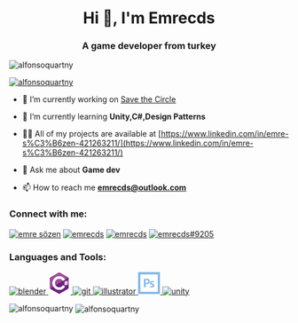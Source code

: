 <h1 align="center">Hi 👋, I'm Emrecds</h1>
<h3 align="center">A game developer from turkey</h3>

<p align="left"> <img src="https://komarev.com/ghpvc/?username=alfonsoquartny&label=Profile%20views&color=0e75b6&style=flat" alt="alfonsoquartny" /> </p>

<p align="left"> <a href="https://github.com/ryo-ma/github-profile-trophy"><img src="https://github-profile-trophy.vercel.app/?username=alfonsoquartny" alt="alfonsoquartny" /></a> </p>

- 🔭 I’m currently working on [Save the Circle](https://play.google.com/store/apps/details?id=com.Emrecds.SaveTheCircle&gl=TR)

- 🌱 I’m currently learning **Unity,C#,Design Patterns**

- 👨‍💻 All of my projects are available at [https://www.linkedin.com/in/emre-s%C3%B6zen-421263211/](https://www.linkedin.com/in/emre-s%C3%B6zen-421263211/)

- 💬 Ask me about **Game dev**

- 📫 How to reach me **emrecds@outlook.com**

<h3 align="left">Connect with me:</h3>
<p align="left">
<a href="https://linkedin.com/in/emre sözen" target="blank"><img align="center" src="https://raw.githubusercontent.com/rahuldkjain/github-profile-readme-generator/master/src/images/icons/Social/linked-in-alt.svg" alt="emre sözen" height="30" width="40" /></a>
<a href="https://instagram.com/emrecds" target="blank"><img align="center" src="https://raw.githubusercontent.com/rahuldkjain/github-profile-readme-generator/master/src/images/icons/Social/instagram.svg" alt="emrecds" height="30" width="40" /></a>
<a href="https://www.youtube.com/c/emrecds" target="blank"><img align="center" src="https://raw.githubusercontent.com/rahuldkjain/github-profile-readme-generator/master/src/images/icons/Social/youtube.svg" alt="emrecds" height="30" width="40" /></a>
<a href="https://discord.gg/emrecds#9205" target="blank"><img align="center" src="https://raw.githubusercontent.com/rahuldkjain/github-profile-readme-generator/master/src/images/icons/Social/discord.svg" alt="emrecds#9205" height="30" width="40" /></a>
</p>

<h3 align="left">Languages and Tools:</h3>
<p align="left"> <a href="https://www.blender.org/" target="_blank" rel="noreferrer"> <img src="https://download.blender.org/branding/community/blender_community_badge_white.svg" alt="blender" width="40" height="40"/> </a> <a href="https://www.w3schools.com/cs/" target="_blank" rel="noreferrer"> <img src="https://raw.githubusercontent.com/devicons/devicon/master/icons/csharp/csharp-original.svg" alt="csharp" width="40" height="40"/> </a> <a href="https://git-scm.com/" target="_blank" rel="noreferrer"> <img src="https://www.vectorlogo.zone/logos/git-scm/git-scm-icon.svg" alt="git" width="40" height="40"/> </a> <a href="https://www.adobe.com/in/products/illustrator.html" target="_blank" rel="noreferrer"> <img src="https://www.vectorlogo.zone/logos/adobe_illustrator/adobe_illustrator-icon.svg" alt="illustrator" width="40" height="40"/> </a> <a href="https://www.photoshop.com/en" target="_blank" rel="noreferrer"> <img src="https://raw.githubusercontent.com/devicons/devicon/master/icons/photoshop/photoshop-line.svg" alt="photoshop" width="40" height="40"/> </a> <a href="https://unity.com/" target="_blank" rel="noreferrer"> <img src="https://www.vectorlogo.zone/logos/unity3d/unity3d-icon.svg" alt="unity" width="40" height="40"/> </a> </p>

<p><img align="left" src="https://github-readme-stats.vercel.app/api/top-langs?username=alfonsoquartny&show_icons=true&locale=en&layout=compact" alt="alfonsoquartny" /></p>

<p>&nbsp;<img align="center" src="https://github-readme-stats.vercel.app/api?username=alfonsoquartny&show_icons=true&locale=en" alt="alfonsoquartny" /></p>
